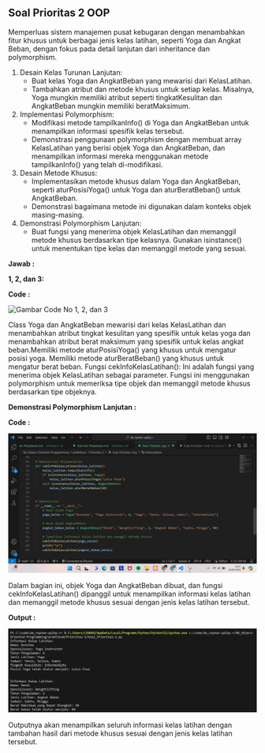 ## Soal Prioritas 2 OOP

Memperluas sistem manajemen pusat kebugaran dengan menambahkan fitur khusus untuk berbagai jenis kelas latihan, seperti Yoga dan Angkat Beban, dengan fokus pada detail lanjutan dari inheritance dan polymorphism.

1. Desain Kelas Turunan Lanjutan:
    - Buat kelas Yoga dan AngkatBeban yang mewarisi dari KelasLatihan.
    - Tambahkan atribut dan metode khusus untuk setiap kelas. Misalnya, Yoga mungkin memiliki atribut seperti tingkatKesulitan dan AngkatBeban mungkin memiliki beratMaksimum.
2. Implementasi Polymorphism:
    - Modifikasi metode tampilkanInfo() di Yoga dan AngkatBeban untuk menampilkan informasi spesifik kelas tersebut.
    - Demonstrasi penggunaan polymorphism dengan membuat array KelasLatihan yang berisi objek Yoga dan AngkatBeban, dan menampilkan informasi mereka menggunakan metode tampilkanInfo() yang telah di-modifikasi.
3. Desain Metode Khusus:
    - Implementasikan metode khusus dalam Yoga dan AngkatBeban, seperti aturPosisiYoga() untuk Yoga dan aturBeratBeban() untuk AngkatBeban.
    - Demonstrasi bagaimana metode ini digunakan dalam konteks objek masing-masing.
4. Demonstrasi Polymorphism Lanjutan:
    - Buat fungsi yang menerima objek KelasLatihan dan memanggil metode khusus berdasarkan tipe kelasnya. Gunakan isinstance() untuk menentukan tipe kelas dan memanggil metode yang sesuai.

**Jawab :**

**1, 2, dan 3:**

**Code :**

![Gambar Code No 1, 2, dan 3](https://github.com/rayhanrere008/de_rayhan-qalby-r/blob/main/06_Object-Oriented-Programming/screenshots/Prioritas-2/Code_desain-kelas-pelanggan.png?raw=true)

Class Yoga dan AngkatBeban mewarisi dari kelas KelasLatihan dan menambahkan atribut tingkat kesulitan yang spesifik untuk kelas yoga dan menambahkan atribut berat maksimum yang spesifik untuk kelas angkat beban.Memiliki metode aturPosisiYoga() yang khusus untuk mengatur posisi yoga. Memiliki metode aturBeratBeban() yang khusus untuk mengatur berat beban. Fungsi cekInfoKelasLatihan(): Ini adalah fungsi yang menerima objek KelasLatihan sebagai parameter. Fungsi ini menggunakan polymorphism untuk memeriksa tipe objek dan memanggil metode khusus berdasarkan tipe objeknya.

**Demonstrasi Polymorphism Lanjutan :**

**Code :**

![Gambar Code Demonstrasi](https://github.com/rayhanrere008/de_rayhan-qalby-r/blob/main/06_Object-Oriented-Programming/screenshots/Prioritas-2/Code_demonstrasi.png?raw=true)

Dalam bagian ini, objek Yoga dan AngkatBeban dibuat, dan fungsi cekInfoKelasLatihan() dipanggil untuk menampilkan informasi kelas latihan dan memanggil metode khusus sesuai dengan jenis kelas latihan tersebut.

**Output :**

![Gambar Output](https://github.com/rayhanrere008/de_rayhan-qalby-r/blob/main/06_Object-Oriented-Programming/screenshots/Prioritas-2/Output.png?raw=true)

Outputnya akan menampilkan seluruh informasi kelas latihan dengan tambahan hasil dari metode khusus sesuai dengan jenis kelas latihan tersebut.